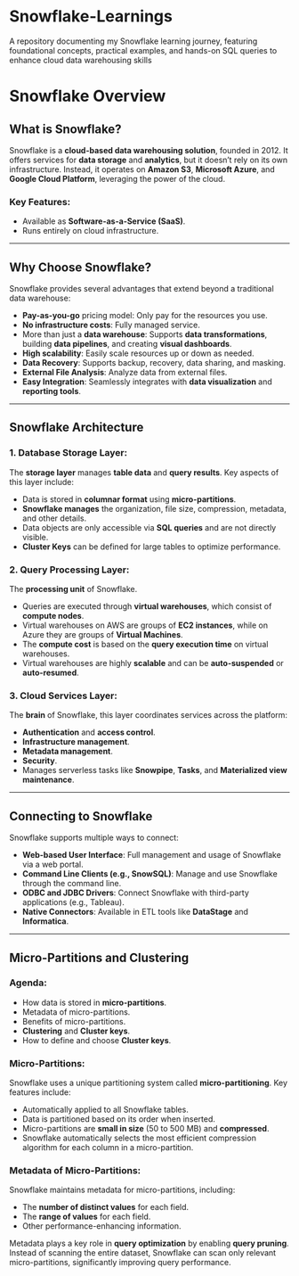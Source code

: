 # Snowflake-Learnings
A repository documenting my Snowflake learning journey, featuring foundational concepts, practical examples, and hands-on SQL queries to enhance cloud data warehousing skills

# Snowflake Overview

## What is Snowflake?
Snowflake is a **cloud-based data warehousing solution**, founded in 2012. It offers services for **data storage** and **analytics**, but it doesn’t rely on its own infrastructure. Instead, it operates on **Amazon S3**, **Microsoft Azure**, and **Google Cloud Platform**, leveraging the power of the cloud.

### Key Features:
- Available as **Software-as-a-Service (SaaS)**.
- Runs entirely on cloud infrastructure.

---

## Why Choose Snowflake?

Snowflake provides several advantages that extend beyond a traditional data warehouse:

- **Pay-as-you-go** pricing model: Only pay for the resources you use.
- **No infrastructure costs**: Fully managed service.
- More than just a **data warehouse**: Supports **data transformations**, building **data pipelines**, and creating **visual dashboards**.
- **High scalability**: Easily scale resources up or down as needed.
- **Data Recovery**: Supports backup, recovery, data sharing, and masking.
- **External File Analysis**: Analyze data from external files.
- **Easy Integration**: Seamlessly integrates with **data visualization** and **reporting tools**.

---

## Snowflake Architecture

### 1. Database Storage Layer:
The **storage layer** manages **table data** and **query results**. Key aspects of this layer include:

- Data is stored in **columnar format** using **micro-partitions**.
- **Snowflake manages** the organization, file size, compression, metadata, and other details.
- Data objects are only accessible via **SQL queries** and are not directly visible.
- **Cluster Keys** can be defined for large tables to optimize performance.

### 2. Query Processing Layer:
The **processing unit** of Snowflake.

- Queries are executed through **virtual warehouses**, which consist of **compute nodes**.
- Virtual warehouses on AWS are groups of **EC2 instances**, while on Azure they are groups of **Virtual Machines**.
- The **compute cost** is based on the **query execution time** on virtual warehouses.
- Virtual warehouses are highly **scalable** and can be **auto-suspended** or **auto-resumed**.

### 3. Cloud Services Layer:
The **brain** of Snowflake, this layer coordinates services across the platform:

- **Authentication** and **access control**.
- **Infrastructure management**.
- **Metadata management**.
- **Security**.
- Manages serverless tasks like **Snowpipe**, **Tasks**, and **Materialized view maintenance**.

---

## Connecting to Snowflake

Snowflake supports multiple ways to connect:

- **Web-based User Interface**: Full management and usage of Snowflake via a web portal.
- **Command Line Clients (e.g., SnowSQL)**: Manage and use Snowflake through the command line.
- **ODBC and JDBC Drivers**: Connect Snowflake with third-party applications (e.g., Tableau).
- **Native Connectors**: Available in ETL tools like **DataStage** and **Informatica**.

---

## Micro-Partitions and Clustering

### Agenda:
- How data is stored in **micro-partitions**.
- Metadata of micro-partitions.
- Benefits of micro-partitions.
- **Clustering** and **Cluster keys**.
- How to define and choose **Cluster keys**.

### Micro-Partitions:
Snowflake uses a unique partitioning system called **micro-partitioning**. Key features include:

- Automatically applied to all Snowflake tables.
- Data is partitioned based on its order when inserted.
- Micro-partitions are **small in size** (50 to 500 MB) and **compressed**.
- Snowflake automatically selects the most efficient compression algorithm for each column in a micro-partition.

### Metadata of Micro-Partitions:
Snowflake maintains metadata for micro-partitions, including:

- The **number of distinct values** for each field.
- The **range of values** for each field.
- Other performance-enhancing information.

Metadata plays a key role in **query optimization** by enabling **query pruning**. Instead of scanning the entire dataset, Snowflake can scan only relevant micro-partitions, significantly improving query performance.




